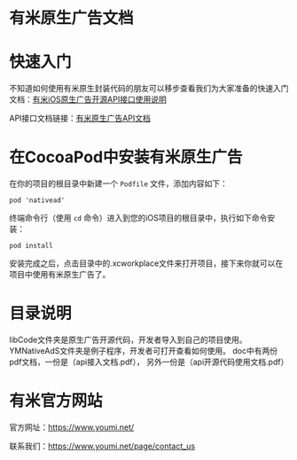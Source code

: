 
有米原生广告文档
===========

# 快速入门

不知道如何使用有米原生封装代码的朋友可以移步查看我们为大家准备的快速入门文档：[有米iOS原生广告开源API接口使用说明](https://github.com/youmi/nativead/blob/master/docs/有米iOS原生广告开源API接口使用说明.md)

API接口文档链接：[有米原生广告API文档](https://github.com/youmi/nativead/blob/master/docs/有米原生广告API文档.md)


# 在CocoaPod中安装有米原生广告

在你的项目的根目录中新建一个 `Podfile` 文件，添加内容如下：

```
pod 'nativead'
```

终端命令行（使用 `cd` 命令）进入到您的iOS项目的根目录中，执行如下命令安装：

```
pod install
```

安装完成之后，点击目录中的.xcworkplace文件来打开项目，接下来你就可以在项目中使用有米原生广告了。


# 目录说明

libCode文件夹是原生广告开源代码，开发者导入到自己的项目使用。
YMNativeAdS文件夹是例子程序，开发者可打开查看如何使用。
doc中有两份pdf文档，一份是（api接入文档.pdf）， 另外一份是（api开源代码使用文档.pdf）


# 有米官方网站

官方网址：https://www.youmi.net/

联系我们：https://www.youmi.net/page/contact_us